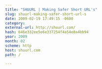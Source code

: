 ```yaml
---
title: "SHUURL | Making Safer Short URL's"
slug: shuurl-making-safer-short-url-s
date: 2009-02-19 17:49:15 -0600
category: 
external-url: http://shuurl.com/
hash: 646e332ee5e6e337254f4a54e0a4bb94
year: 2009
month: 02
scheme: http
host: shuurl.com
path: /

---
```



